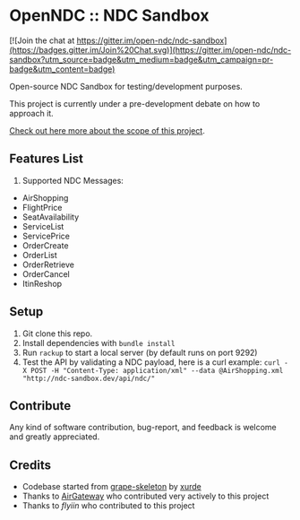 # OpenNDC :: NDC Sandbox

[![Join the chat at https://gitter.im/open-ndc/ndc-sandbox](https://badges.gitter.im/Join%20Chat.svg)](https://gitter.im/open-ndc/ndc-sandbox?utm_source=badge&utm_medium=badge&utm_campaign=pr-badge&utm_content=badge)

Open-source NDC Sandbox for testing/development purposes.

This project is currently under a pre-development debate on how to approach it.

[Check out here more about the scope of this project](https://github.com/open-ndc/ndc-sandbox/wiki).


## Features List

1. Supported NDC Messages:
  - AirShopping
  - FlightPrice
  - SeatAvailability
  - ServiceList
  - ServicePrice
  - OrderCreate
  - OrderList
  - OrderRetrieve
  - OrderCancel
  - ItinReshop


## Setup

1. Git clone this repo.
2. Install dependencies with ```bundle install```
3. Run ```rackup``` to start a local server (by default runs on port 9292)
4. Test the API by validating a NDC payload, here is a curl example: ```curl -X POST -H "Content-Type: application/xml" --data @AirShopping.xml "http://ndc-sandbox.dev/api/ndc/"```


## Contribute

Any kind of software contribution, bug-report, and feedback is welcome and greatly appreciated.


## Credits

- Codebase started from [grape-skeleton](https://github.com/xurde/grape-skeleton) by [xurde](https://github.com/xurde)
- Thanks to [AirGateway](http://airgateway.net) who contributed very actively to this project
- Thanks to *flyiin* who contributed to this project

